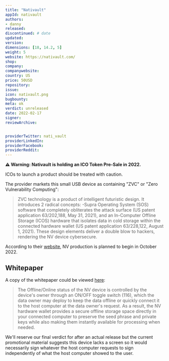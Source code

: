 ```yaml
---
title: "Nativault"
appId: nativault
authors:
- danny
released: 
discontinued: # date
updated: 
version:
dimensions: [18, 14.2, 5]
weight: 5
website: https://nativault.com/
shop:
company: 
companywebsite: 
country: US
price: 50USD
repository:
issue:
icon: nativault.png
bugbounty:
meta: ok
verdict: unreleased
date: 2022-02-17
signer:
reviewArchive:


providerTwitter: nati_vault
providerLinkedIn: 
providerFacebook: 
providerReddit: 
---
```


**⚠️ Warning: Nativault is holding an ICO Token Pre-Sale in 2022.**

ICOs to launch a product should be treated with caution.

The provider markets this small USB device as containing "ZVC" or "Zero Vulnerability Computing":

> ZVC technology is a product of intelligent futuristic design. It introduces 2 radical concepts: -Supra Operating System (SOS) software that completely obliterates the attack surface (US patent application 63/202,188, May 31, 2021), and an In-Computer Offline Storage (ICOS) hardware that isolates data in cold storage within the connected hardware wallet (US patent application 63/228,122, August 1, 2021). These design elements deliver a double blow to hackers, rendering the NV device cybersecure.

According to their [website](https://nativault.com/#about), NV production is planned to begin in October 2022. 

## Whitepaper

A copy of the whitepaper could be viewed [here](https://www.nativault.com/NV-WP11.0.pdf):

> The Offline/Online status of the NV device
is controlled by the device's owner
through an ON/OFF toggle switch (116),
which the data owner may deploy to
keep the data offline or quickly connect it
to the host computer at the data owner's
request. As a result, the NV hardware
wallet provides a secure offline storage
space directly in your connected
computer to preserve the seed phrase
and private keys while also making them
instantly available for processing when
needed.

We'll reserve our final verdict for after an actual release but the current promotional material suggests this device lacks a screen so it would necessarily sign whatever the host computer requests to sign independently of what the host computer showed to the user.